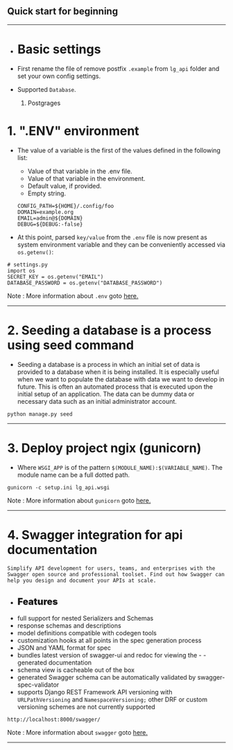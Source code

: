 ## Quick start for beginning

---

- # Basic settings

- First rename the file of remove postfix `.example` from `lg_api` folder and set your own config settings.

- Supported `Database`.
    1. Postgrages

# 1. ".ENV" environment

- The value of a variable is the first of the values defined in the following list:
    - Value of that variable in the .env file.
    - Value of that variable in the environment.
    - Default value, if provided.
    - Empty string.

    ``` shell
    CONFIG_PATH=${HOME}/.config/foo
    DOMAIN=example.org
    EMAIL=admin@${DOMAIN}
    DEBUG=${DEBUG:-false}
    ```

- At this point, parsed `key/value` from the `.env` file is now present as system environment variable and they can be conveniently accessed via `os.getenv()`:

``` shell
# settings.py
import os
SECRET_KEY = os.getenv("EMAIL")
DATABASE_PASSWORD = os.getenv("DATABASE_PASSWORD")
```

Note :  More information about `.env` goto [here.](https://github.com/theskumar/python-dotenv)

---

# 2. Seeding a database is a process using seed command

 - Seeding a database is a process in which an initial set of data is provided to a database when it is being installed. It is especially useful when we want to populate the database with data we want to develop in future. This is often an automated process that is executed upon the initial setup of an application. The data can be dummy data or necessary data such as an initial administrator account.
 
```shell
python manage.py seed
```
---

# 3. Deploy project ngix (gunicorn)

- Where `WSGI_APP` is of the pattern `$(MODULE_NAME):$(VARIABLE_NAME)`. The module name can be a full dotted path. 

```shell
gunicorn -c setup.ini lg_api.wsgi
```
Note :  More information about `gunicorn` goto [here.](https://docs.gunicorn.org/en/latest/index.html)

---

# 4. Swagger integration for api documentation

 ```Simplify API development for users, teams, and enterprises with the Swagger open source and professional toolset. Find out how Swagger can help you design and document your APIs at scale.```

- ## <span style="font-weight:bolder;">Features</span>
- full support for nested Serializers and Schemas
- response schemas and descriptions
- model definitions compatible with codegen tools
- customization hooks at all points in the spec generation process
- JSON and YAML format for spec
- bundles latest version of swagger-ui and redoc for viewing the - - generated documentation
- schema view is cacheable out of the box
- generated Swagger schema can be automatically validated by swagger-spec-validator
- supports Django REST Framework API versioning with `URLPathVersioning` and `NamespaceVersioning;` other DRF or custom versioning schemes are not currently supported

```shell
http://localhost:8000/swagger/
```
Note :  More information about `swagger` goto [here.](https://drf-yasg.readthedocs.io/en/stable/)

---
